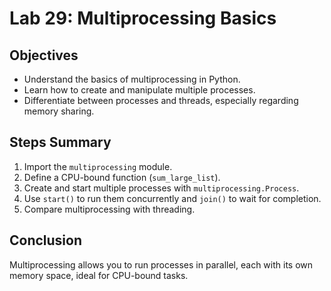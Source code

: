 # Lab 29: Multiprocessing Basics

## Objectives
- Understand the basics of multiprocessing in Python.
- Learn how to create and manipulate multiple processes.
- Differentiate between processes and threads, especially regarding memory sharing.

## Steps Summary
1. Import the `multiprocessing` module.
2. Define a CPU-bound function (`sum_large_list`).
3. Create and start multiple processes with `multiprocessing.Process`.
4. Use `start()` to run them concurrently and `join()` to wait for completion.
5. Compare multiprocessing with threading.

## Conclusion
Multiprocessing allows you to run processes in parallel, each with its own memory space, ideal for CPU-bound tasks.
